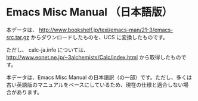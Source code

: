 Emacs Misc Manual （日本語版）
=============================

本データは、
http://www.bookshelf.jp/texi/emacs-man/21-3/emacs-src.tar.gz
からダウンロードしたものを、UCS に変換したものです。

ただし、 calc-ja.info については、
http://www.eonet.ne.jp/~3alchemists/Calc/index.html
から取得したものです。

本データは、Emacs Misc Manual の日本語訳（の一部）です。ただし、多くは
古い英語版のマニュアルをベースにしているため、現在の仕様と適合しない場
合があります。
